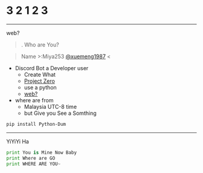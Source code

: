 # 3 2 1 2 3 
---
web?
>. Who are You?

> Name >:Miya253 [@xuemeng1987](https://github.com/xuemeng1987) <
- Discord Bot a Developer user
  - Create What
  - [Project Zero](https://github.com/xuemeng1987/Project-Zero)
  - use a python
  - [web?](https://xuemeng1987.github.io/ShirokoHub/)
- where are from
  - Malaysia UTC-8 time
  - but Give you See a Somthing
```bash
pip install Python-Dum
```
---
YiYiYi Ha
```python
print You is Mine Now Baby
print Where are GO
print WHERE ARE YOU~
```
